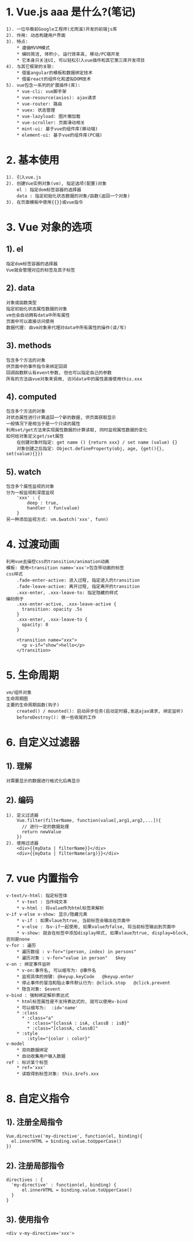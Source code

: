 # 1. Vue.js aaa 是什么?(笔记)

    1). 一位华裔前Google工程师(尤雨溪)开发的前端js库
    2). 作用: 动态构建用户界面
    3). 特点:
    	* 遵循MVVM模式
    	* 编码简洁, 体积小, 运行效率高, 移动/PC端开发
    	* 它本身只关注UI, 可以轻松引入vue插件和其它第三库开发项目
    4). 与其它框架的关联:
    	* 借鉴angular的模板和数据绑定技术
    	* 借鉴react的组件化和虚拟DOM技术
    5). vue包含一系列的扩展插件(库):
    	* vue-cli: vue脚手架
    	* vue-resource(axios): ajax请求
    	* vue-router: 路由
    	* vuex: 状态管理
    	* vue-lazyload: 图片懒加载
    	* vue-scroller: 页面滑动相关
    	* mint-ui: 基于vue的组件库(移动端)
    	* element-ui: 基于vue的组件库(PC端)

# 2. 基本使用

    1). 引入vue.js
    2). 创建Vue实例对象(vm), 指定选项(配置)对象
    	el : 指定dom标签容器的选择器
    	data : 指定初始化状态数据的对象/函数(返回一个对象)
    3). 在页面模板中使用{{}}或vue指令

# 3. Vue 对象的选项

## 1). el

    指定dom标签容器的选择器
    Vue就会管理对应的标签及其子标签

## 2). data

    对象或函数类型
    指定初始化状态属性数据的对象
    vm也会自动拥有data中所有属性
    页面中可以直接访问使用
    数据代理: 由vm对象来代理对data中所有属性的操作(读/写)

## 3). methods

    包含多个方法的对象
    供页面中的事件指令来绑定回调
    回调函数默认有event参数, 但也可以指定自己的参数
    所有的方法由vue对象来调用, 访问data中的属性直接使用this.xxx

## 4). computed

    包含多个方法的对象
    对状态属性进行计算返回一个新的数据, 供页面获取显示
    一般情况下是相当于是一个只读的属性
    利用set/get方法来实现属性数据的计算读取, 同时监视属性数据的变化
    如何给对象定义get/set属性
    	在创建对象时指定: get name () {return xxx} / set name (value) {}
      	对象创建之后指定: Object.defineProperty(obj, age, {get(){}, set(value){}})

## 5). watch

    包含多个属性监视的对象
    分为一般监视和深度监视
    	'xxx' : {
    		deep : true,
    		handler : fun(value)
    	}
    另一种添加监视方式: vm.$watch('xxx', funn)

# 4. 过渡动画

    利用vue去操控css的transition/animation动画
    模板: 使用<transition name='xxx'>包含带动画的标签
    css样式
    	.fade-enter-active: 进入过程, 指定进入的transition
    	.fade-leave-active: 离开过程, 指定离开的transition
    	.xxx-enter, .xxx-leave-to: 指定隐藏的样式
    编码例子
        .xxx-enter-active, .xxx-leave-active {
          transition: opacity .5s
        }
        .xxx-enter, .xxx-leave-to {
          opacity: 0
        }

        <transition name="xxx">
          <p v-if="show">hello</p>
        </transition>

# 5. 生命周期

    vm/组件对象
    生命周期图
    主要的生命周期函数(钩子)
    	created() / mounted(): 启动异步任务(启动定时器,发送ajax请求, 绑定监听)
    	beforeDestroy(): 做一些收尾的工作

# 6. 自定义过滤器

## 1). 理解

    对需要显示的数据进行格式化后再显示

## 2). 编码

    1). 定义过滤器
    	Vue.filter(filterName, function(value[,arg1,arg2,...]){
    	  // 进行一定的数据处理
    	  return newValue
    	})
    2). 使用过滤器
    	<div>{{myData | filterName}}</div>
    	<div>{{myData | filterName(arg)}}</div>

# 7. vue 内置指令

    v-text/v-html: 指定标签体
    	* v-text : 当作纯文本
    	* v-html : 将value作为html标签来解析
    v-if v-else v-show: 显示/隐藏元素
    	* v-if : 如果vlaue为true, 当前标签会输出在页面中
    	* v-else : 与v-if一起使用, 如果value为false, 将当前标签输出到页面中
    	* v-show: 就会在标签中添加display样式, 如果vlaue为true, display=block, 否则是none
    v-for : 遍历
    	* 遍历数组 : v-for="(person, index) in persons"
    	* 遍历对象 : v-for="value in person"   $key
    v-on : 绑定事件监听
    	* v-on:事件名, 可以缩写为: @事件名
    	* 监视具体的按键: @keyup.keyCode   @keyup.enter
    	* 停止事件的冒泡和阻止事件默认行为: @click.stop   @click.prevent
    	* 隐含对象: $event
    v-bind : 强制绑定解析表达式
    	* html标签属性是不支持表达式的, 就可以使用v-bind
    	* 可以缩写为:  :id='name'
    	* :class
    	  * :class="a"
    		* :class="{classA : isA, classB : isB}"
    		* :class="[classA, classB]"
    	* :style
    		:style="{color : color}"
    v-model
    	* 双向数据绑定
    	* 自动收集用户输入数据
    ref : 标识某个标签
    	* ref='xxx'
    	* 读取得到标签对象: this.$refs.xxx

# 8. 自定义指令

## 1). 注册全局指令

    Vue.directive('my-directive', function(el, binding){
      el.innerHTML = binding.value.toUpperCase()
    })

## 2). 注册局部指令

    directives : {
      'my-directive' : function(el, binding) {
          el.innerHTML = binding.value.toUpperCase()
      }
    }

## 3). 使用指令

    <div v-my-directive='xxx'>
